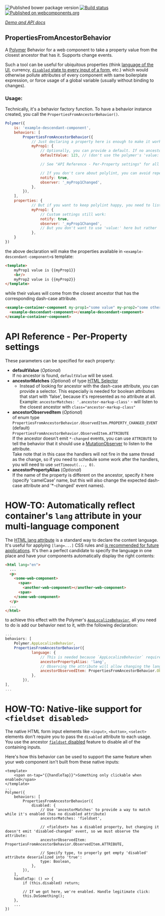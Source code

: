 ![Published bower package version](https://badge.fury.io/bo/properties-from-ancestor-behavior.svg)
[![Build status](https://travis-ci.org/AqoviaElements/properties-from-ancestor-behavior.svg?branch=master)](https://travis-ci.org/AqoviaElements/properties-from-ancestor-behavior)
[![Published on webcomponents.org](https://img.shields.io/badge/webcomponents.org-published-blue.svg)](https://www.webcomponents.org/element/AqoviaElements/properties-from-ancestor-behavior)

_[Demo and API docs](https://www.webcomponents.org/element/AqoviaElements/properties-from-ancestor-behavior)_

<!--
```
<custom-element-demo>
  <template>
    <script src="../webcomponentsjs/webcomponents-lite.js"></script>
    <link rel="import" href="./demo/example-ancestor-component.html">
    <link rel="import" href="./demo/example-descendant-component.html">
    <style>
      papyrus-details { font-family: Roboto; background-color: #ddd; padding: 1em; border-radius: 4px; } 
      summary { font-size: 120%; font-weight: bold; }
    </style>
    <next-code-block></next-code-block>
  </template>
</custom-element-demo>
```
```html
    <example-ancestor-component my-prop1="Initial Value" my-prop2="Initial Value">
        <div>
            <example-descendant-component></example-descendant-component>
        </div>
        <div>
            <example-descendant-component></example-descendant-component>
        </div>
    </example-ancestor-component>
```
-->


## PropertiesFromAncestorBehavior

A <a href="https://www.polymer-project.org" target="_blank">Polymer</a> Behavior for a web component to take a property value from the closest ancestor that has it. Supports change events.

Such a tool can be useful for ubiquitous properties (think [language of the UI](#html-lang), currency, [`disabled` state to every input of a form](#how-to-native-like-support-for-fieldset-disabled), etc.) which would otherwise pollute attributes of every component with same boilerplate expression, or force usage of a global variable (usually without binding to changes).

### Usage:

Technically, it's a behavior factory function. To have a behavior instance created, you call the `PropertiesFromAncestorBehavior()`.
```JavaScript
Polymer({
    is: 'example-descendant-component',
    behaviors: [
        PropertiesFromAncestorBehavior({
            // Just declaring a property here is enough to make it work.
            myProp1: {
                // Optionally, you can provide a default. If no ancestor is found, `defaultValue` will be used:
                defaultValue: 123, // (don't use the polymer's 'value:' for this though, because it may cause double initialization - once with such value, once with the value from ancestor (if they're different). That's because we can only reach the ancestor on 'attached', which happens after defaults get applied.

                // See "API Reference - Per-Property settings" for all available options

                // If you don't care about polylint, you can avoid repetition and just put here all other property settings. They get passed to declaration of this property on the element:
                notify: true,
                observer: '_myProp1Changed',
            },
        }),
    ],
    properties: {
            // But if you want to keep polylint happy, you need to list the property here too:
            myProp1: {
                // Custom settings still work:
                notify: true,
                observer: '_myProp1Changed',
                // But you don't want to use 'value:' here but rather 'defaultValue:' above. See comment there for 'why'.
            },
    }
})
```

the above declaration will make the properties available in `<example-descendant-component>`s template:
```HTML
<template>
    myProp1 value is {{myProp1}}
    <br/>
    myProp2 value is {{myProp2}}
</template>
```

while their values will come from the closest ancestor that has the corresponding dash-case attribute.
```HTML
<example-container-component my-prop1="some value" my-prop2="some other value"><!-- Container can also be a simple HTML <div>. As long as it has the attributes. These attributes are a requirement to discover the ancestor. If the element also has matching properties, they instead will be taken and their changes listened to. -->
  <example-descendant-component></example-descendant-component>
</example-container-component>
```

# API Reference - Per-Property settings #
These parameters can be specified for each property:
- **defaultValue** (_Optional_)  
  If no ancestor is found, `defaultValue` will be used.  
- **ancestorMatches** (_Optional_)
  of type <a href="ttps://www.w3.org/TR/selectors4/" target="_blank">HTML Selector</a>  
  - Instead of looking for ancestor with the dash-case attribute, you can provide a selector. This especially is needed for boolean attributes that start with 'false', because it's represented as no attribute at all.
  Example:
    `ancestorMatches: '.ancestor-markup-class'` - will listen to the closest ancestor with `class="ancestor-markup-class"`
- **ancestorObservedItem** (_Optional_)  
  of enum type  
    `PropertiesFromAncestorBehavior.ObservedItem.PROPERTY_CHANGED_EVENT` (default)  
    `PropertiesFromAncestorBehavior.ObservedItem.ATTRIBUTE`  
  If the ancestor doesn't emit `*-changed` events, you can use `ATTRIBUTE` to tell the behavior that it should use a <a href="https://developer.mozilla.org/en/docs/Web/API/MutationObserver" target="_blank">MutationObserver</a> to listen to the attribute.  
  Take note that in this case the handlers will not fire in the same thread as the change, so if you need to schedule some work after the handlers, you will need to use `setTimeout(..., 0)`.
- **ancestorPropertyAlias** (_Optional_)  
  If the name of the property is different on the ancestor, specify it here (specify 'camelCase' name, but this will also change the expected dash-case attribute and '*-changed' event names).  

# <a id="html-lang"></a>HOW-TO: Automatically reflect container's `lang` attribute in your multi-language component
The <a href="https://developer.mozilla.org/en-US/docs/Web/HTML/Global_attributes/lang" target="_blank">HTML lang attribute</a> is a standard way to declare the content language. It's useful for applying `[lang=...]` CSS rules and <a href="https://www.w3.org/International/questions/qa-lang-why" target="_blank">is recommended for future applications</a>.
It's then a perfect candidate to specify the language in one place and have your components automatically display the right contents:
```HTML
<html lang="en">
  ...
  <p>
    <some-web-component>
      <span>
        <another-web-component></another-web-component>
      <span>
    </some-web-component>
  </p>
  ...
</html>
```
to achieve this effect with the Polymer's <a href="https://github.com/PolymerElements/app-localize-behavior" target="_blank">`AppLocalizeBehavior`</a>, all you need to do is add our behavior next to it, with the following declaration:

```JavaScript
...
behaviors: [
    Polymer.AppLocalizeBehavior,
    PropertiesFromAncestorBehavior({
            language: {
                // This is needed because `AppLocalizeBehavior` requires `language` for the name - see also https://github.com/PolymerElements/app-localize-behavior/issues/98
                ancestorPropertyAlias: 'lang',
                // Observing the attribute will allow changing the language and seeing immediate effect:
                ancestorObservedItem: PropertiesFromAncestorBehavior.ObservedItem.ATTRIBUTE,
            },
        }),
],
...
```

# HOW-TO: Native-like support for `<fieldset disabled>`
The native HTML form input elements like `<input>`, `<button>`, `<select>` elements don't require you to pass the `disabled` attribute to each usage. You use the ancestor <a href="https://html.spec.whatwg.org/multipage/form-elements.html#attr-fieldset-disabled" target="_blank">`fieldset` disabled</a> feature to disable all of the containing inputs.

Here's how this behavior can be used to support the same feature when your web component isn't built from these native inputs:
```
<template>
    <span on-tap="{{handleTap}}">Something only clickable when enabled</span>
</template>
...
Polymer({
    behaviors: [
        PropertiesFromAncestorBehavior({
            disabled: {
                // Use 'ancestorMatches' to provide a way to match while it's enabled (has no disabled attribute)
                ancestorMatches: 'fieldset',

                // <fieldset> has a disabled property, but changing it doesn't emit 'disabled-changed' event, so we must observe the attribute:
                ancestorObservedItem: PropertiesFromAncestorBehavior.ObservedItem.ATTRIBUTE,

                // Specify type, to properly get empty 'disabled' attribute deserialized into 'true':
                type: Boolean,
            },
        }),
    ],
    handleTap: () => {
        if (this.disabled) return;
    
        // If we got here, we're enabled. Handle legitimate click:
        this.DoSomething();
    },
    ...
})
```
